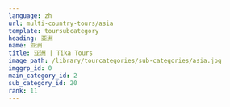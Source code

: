 ```yaml
---
language: zh
url: multi-country-tours/asia
template: toursubcategory
heading: 亚洲
name: 亚洲
title: 亚洲 | Tika Tours
image_path: /library/tourcategories/sub-categories/asia.jpg
imggrp_id: 0
main_category_id: 2
sub_category_id: 20
rank: 11
---
```

<div class="row content-row"><!-- 1924 (0)-->

</div>
